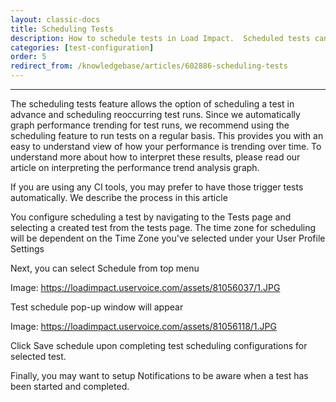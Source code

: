 ```yaml
---
layout: classic-docs
title: Scheduling Tests
description: How to schedule tests in Load Impact.  Scheduled tests can be one time or recurring.
categories: [test-configuration]
order: 5
redirect_from: /knowledgebase/articles/602886-scheduling-tests
---
```


***

The scheduling tests feature allows the option of scheduling a test in advance and scheduling reoccurring test runs. Since we automatically graph performance trending for test runs, we recommend using the scheduling feature to run tests on a regular basis.  This provides you with an easy to understand view of how your performance is trending over time. To understand more about how to interpret these results, please read our article on interpreting the performance trend analysis graph.

If you are using any CI tools, you may prefer to have those trigger tests automatically.  We describe the process in this article


You configure scheduling a test by navigating to the Tests page and selecting a created test from the tests page.  The time zone for scheduling will be dependent on the Time Zone you've selected under your User Profile Settings


Next, you can select Schedule from top menu

Image: https://loadimpact.uservoice.com/assets/81056037/1.JPG


Test schedule pop-up window will appear


Image: https://loadimpact.uservoice.com/assets/81056118/1.JPG

Click Save schedule upon completing test scheduling configurations for selected test.

Finally, you may want to setup Notifications to be aware when a test has been started and completed.
